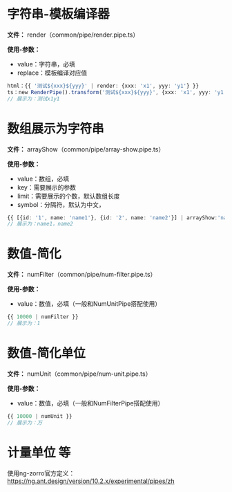 # 字符串-模板编译器
**文件：** render（common/pipe/render.pipe.ts）

**使用-参数：**
- value：字符串，必填
- replace：模板编译对应值
```typescript
html：{{ '测试${xxx}${yyy}' | render: {xxx: 'x1', yyy: 'y1'} }}
ts：new RenderPipe().transform('测试${xxx}${yyy}', {xxx: 'x1', yyy: 'y1'})
// 展示为：测试x1y1
```

# 数组展示为字符串
**文件：** arrayShow（common/pipe/array-show.pipe.ts）

**使用-参数：**
- value：数组，必填
- key：需要展示的参数
- limit：需要展示的个数，默认数组长度
- symbol：分隔符，默认为中文，
```typescript
{{ [{id: '1', name: 'name1'}, {id: '2', name: 'name2'}] | arrayShow:'name' }} 
// 展示为：name1，name2
```

# 数值-简化
**文件：** numFilter（common/pipe/num-filter.pipe.ts）

**使用-参数：**
- value：数值，必填（一般和NumUnitPipe搭配使用）
```typescript
{{ 10000 | numFilter }} 
// 展示为：1
```

# 数值-简化单位
**文件：** numUnit（common/pipe/num-unit.pipe.ts）

**使用-参数：**
- value：数值，必填（一般和NumFilterPipe搭配使用）
```typescript
{{ 10000 | numUnit }} 
// 展示为：万
```

# 计量单位 等
使用ng-zorro官方定义：https://ng.ant.design/version/10.2.x/experimental/pipes/zh
